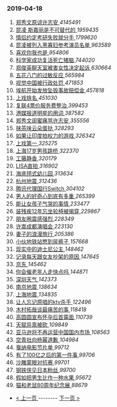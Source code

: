 ### 2019-04-18 
1. [ 郑秀文原谅许志安 ](https://s.weibo.com/weibo?q=%23%E9%83%91%E7%A7%80%E6%96%87%E5%8E%9F%E8%B0%85%E8%AE%B8%E5%BF%97%E5%AE%89%23&Refer=top) *4145491*
1. [ 昆凌 斯嘉丽是不可替代的 ](https://s.weibo.com/weibo?q=%E6%98%86%E5%87%8C%20%E6%96%AF%E5%98%89%E4%B8%BD%E6%98%AF%E4%B8%8D%E5%8F%AF%E6%9B%BF%E4%BB%A3%E7%9A%84&Refer=top) *1959435*
1. [ 情侣约定考研失败就分手 ](https://s.weibo.com/weibo?q=%23%E6%83%85%E4%BE%A3%E7%BA%A6%E5%AE%9A%E8%80%83%E7%A0%94%E5%A4%B1%E8%B4%A5%E5%B0%B1%E5%88%86%E6%89%8B%23&Refer=top) *1799620*
1. [ 昆凌被列入黑寡妇参考演员名单 ](https://s.weibo.com/weibo?q=%23%E6%98%86%E5%87%8C%E8%A2%AB%E5%88%97%E5%85%A5%E9%BB%91%E5%AF%A1%E5%A6%87%E5%8F%82%E8%80%83%E6%BC%94%E5%91%98%E5%90%8D%E5%8D%95%23&Refer=top) *963589*
1. [ 喜欢你我也是 ](https://s.weibo.com/weibo?q=%E5%96%9C%E6%AC%A2%E4%BD%A0%E6%88%91%E4%B9%9F%E6%98%AF&Refer=top) *954806*
1. [ 科学家成功复活死亡猪脑 ](https://s.weibo.com/weibo?q=%23%E7%A7%91%E5%AD%A6%E5%AE%B6%E6%88%90%E5%8A%9F%E5%A4%8D%E6%B4%BB%E6%AD%BB%E4%BA%A1%E7%8C%AA%E8%84%91%23&Refer=top) *744020*
1. [ 郑俊英聊天室被害女性决定起诉 ](https://s.weibo.com/weibo?q=%23%E9%83%91%E4%BF%8A%E8%8B%B1%E8%81%8A%E5%A4%A9%E5%AE%A4%E8%A2%AB%E5%AE%B3%E5%A5%B3%E6%80%A7%E5%86%B3%E5%AE%9A%E8%B5%B7%E8%AF%89%23&Refer=top) *630664*
1. [ 五花八门的过敏反应 ](https://s.weibo.com/weibo?q=%23%E4%BA%94%E8%8A%B1%E5%85%AB%E9%97%A8%E7%9A%84%E8%BF%87%E6%95%8F%E5%8F%8D%E5%BA%94%23&Refer=top) *565984*
1. [ 视觉中国被行政处罚 ](https://s.weibo.com/weibo?q=%23%E8%A7%86%E8%A7%89%E4%B8%AD%E5%9B%BD%E8%A2%AB%E8%A1%8C%E6%94%BF%E5%A4%84%E7%BD%9A%23&Refer=top) *471853*
1. [ 埃航开始发放坠毁事故赔偿金 ](https://s.weibo.com/weibo?q=%E5%9F%83%E8%88%AA%E5%BC%80%E5%A7%8B%E5%8F%91%E6%94%BE%E5%9D%A0%E6%AF%81%E4%BA%8B%E6%95%85%E8%B5%94%E5%81%BF%E9%87%91&Refer=top) *457818*
1. [ 上戏排名 ](https://s.weibo.com/weibo?q=%23%E4%B8%8A%E6%88%8F%E6%8E%92%E5%90%8D%23&Refer=top) *451030*
1. [ 复联4票价服务费整治 ](https://s.weibo.com/weibo?q=%23%E5%A4%8D%E8%81%944%E7%A5%A8%E4%BB%B7%E6%9C%8D%E5%8A%A1%E8%B4%B9%E6%95%B4%E6%B2%BB%23&Refer=top) *399453*
1. [ 港媒报道明星的用词 ](https://s.weibo.com/weibo?q=%23%E6%B8%AF%E5%AA%92%E6%8A%A5%E9%81%93%E6%98%8E%E6%98%9F%E7%9A%84%E7%94%A8%E8%AF%8D%23&Refer=top) *387582*
1. [ 郑秀文闺蜜痛骂许志安 ](https://s.weibo.com/weibo?q=%23%E9%83%91%E7%A7%80%E6%96%87%E9%97%BA%E8%9C%9C%E7%97%9B%E9%AA%82%E8%AE%B8%E5%BF%97%E5%AE%89%23&Refer=top) *355556*
1. [ 抹茶味云朵蛋挞 ](https://s.weibo.com/weibo?q=%23%E6%8A%B9%E8%8C%B6%E5%91%B3%E4%BA%91%E6%9C%B5%E8%9B%8B%E6%8C%9E%23&Refer=top) *328293*
1. [ 如果让印度拍权力的游戏 ](https://s.weibo.com/weibo?q=%E5%A6%82%E6%9E%9C%E8%AE%A9%E5%8D%B0%E5%BA%A6%E6%8B%8D%E6%9D%83%E5%8A%9B%E7%9A%84%E6%B8%B8%E6%88%8F&Refer=top) *326342*
1. [ 上戏第一 ](https://s.weibo.com/weibo?q=%23%E4%B8%8A%E6%88%8F%E7%AC%AC%E4%B8%80%23&Refer=top) *325275*
1. [ 上海17岁男孩跳桥 ](https://s.weibo.com/weibo?q=%23%E4%B8%8A%E6%B5%B717%E5%B2%81%E7%94%B7%E5%AD%A9%E8%B7%B3%E6%A1%A5%23&Refer=top) *322370*
1. [ 工藤静香 ](https://s.weibo.com/weibo?q=%23%E5%B7%A5%E8%97%A4%E9%9D%99%E9%A6%99%23&Refer=top) *320179*
1. [ LISA直拍 ](https://s.weibo.com/weibo?q=%23LISA%E7%9B%B4%E6%8B%8D%23&Refer=top) *316902*
1. [ 海底捞式幼儿园 ](https://s.weibo.com/weibo?q=%23%E6%B5%B7%E5%BA%95%E6%8D%9E%E5%BC%8F%E5%B9%BC%E5%84%BF%E5%9B%AD%23&Refer=top) *313634*
1. [ 杭州地震 ](https://s.weibo.com/weibo?q=%23%E6%9D%AD%E5%B7%9E%E5%9C%B0%E9%9C%87%23&Refer=top) *312436*
1. [ 腾讯代理国行Switch ](https://s.weibo.com/weibo?q=%E8%85%BE%E8%AE%AF%E4%BB%A3%E7%90%86%E5%9B%BD%E8%A1%8CSwitch&Refer=top) *304102*
1. [ 男人的好奇心到底有多重 ](https://s.weibo.com/weibo?q=%23%E7%94%B7%E4%BA%BA%E7%9A%84%E5%A5%BD%E5%A5%87%E5%BF%83%E5%88%B0%E5%BA%95%E6%9C%89%E5%A4%9A%E9%87%8D%23&Refer=top) *265399*
1. [ 能让女孩子气哭的事情 ](https://s.weibo.com/weibo?q=%23%E8%83%BD%E8%AE%A9%E5%A5%B3%E5%AD%A9%E5%AD%90%E6%B0%94%E5%93%AD%E7%9A%84%E4%BA%8B%E6%83%85%23&Refer=top) *233477*
1. [ 装残疾12年忘坐轮椅被揭穿 ](https://s.weibo.com/weibo?q=%23%E8%A3%85%E6%AE%8B%E7%96%BE12%E5%B9%B4%E5%BF%98%E5%9D%90%E8%BD%AE%E6%A4%85%E8%A2%AB%E6%8F%AD%E7%A9%BF%23&Refer=top) *229867*
1. [ 朋友圈震感强烈 ](https://s.weibo.com/weibo?q=%23%E6%9C%8B%E5%8F%8B%E5%9C%88%E9%9C%87%E6%84%9F%E5%BC%BA%E7%83%88%23&Refer=top) *228349*
1. [ 许嵩成都演唱会 ](https://s.weibo.com/weibo?q=%23%E8%AE%B8%E5%B5%A9%E6%88%90%E9%83%BD%E6%BC%94%E5%94%B1%E4%BC%9A%23&Refer=top) *223130*
1. [ 妻子的浪漫旅行 ](https://s.weibo.com/weibo?q=%E5%A6%BB%E5%AD%90%E7%9A%84%E6%B5%AA%E6%BC%AB%E6%97%85%E8%A1%8C&Refer=top) *205386*
1. [ 小伙地铁站憋到尿裤子 ](https://s.weibo.com/weibo?q=%23%E5%B0%8F%E4%BC%99%E5%9C%B0%E9%93%81%E7%AB%99%E6%86%8B%E5%88%B0%E5%B0%BF%E8%A3%A4%E5%AD%90%23&Refer=top) *157668*
1. [ 现实中的迪士尼公主 ](https://s.weibo.com/weibo?q=%23%E7%8E%B0%E5%AE%9E%E4%B8%AD%E7%9A%84%E8%BF%AA%E5%A3%AB%E5%B0%BC%E5%85%AC%E4%B8%BB%23&Refer=top) *148462*
1. [ 记录每天跟女友吵架的原因 ](https://s.weibo.com/weibo?q=%23%E8%AE%B0%E5%BD%95%E6%AF%8F%E5%A4%A9%E8%B7%9F%E5%A5%B3%E5%8F%8B%E5%90%B5%E6%9E%B6%E7%9A%84%E5%8E%9F%E5%9B%A0%23&Refer=top) *147645*
1. [ 京东 ](https://s.weibo.com/weibo?q=%E4%BA%AC%E4%B8%9C&Refer=top) *145462*
1. [ 你会催老年人走快点吗 ](https://s.weibo.com/weibo?q=%23%E4%BD%A0%E4%BC%9A%E5%82%AC%E8%80%81%E5%B9%B4%E4%BA%BA%E8%B5%B0%E5%BF%AB%E7%82%B9%E5%90%97%23&Refer=top) *144871*
1. [ 深圳天气 ](https://s.weibo.com/weibo?q=%23%E6%B7%B1%E5%9C%B3%E5%A4%A9%E6%B0%94%23&Refer=top) *142373*
1. [ 南京地震 ](https://s.weibo.com/weibo?q=%23%E5%8D%97%E4%BA%AC%E5%9C%B0%E9%9C%87%23&Refer=top) *138634*
1. [ 上海地震 ](https://s.weibo.com/weibo?q=%23%E4%B8%8A%E6%B5%B7%E5%9C%B0%E9%9C%87%23&Refer=top) *134835*
1. [ 让人忘记原唱的ktv杀手 ](https://s.weibo.com/weibo?q=%23%E8%AE%A9%E4%BA%BA%E5%BF%98%E8%AE%B0%E5%8E%9F%E5%94%B1%E7%9A%84ktv%E6%9D%80%E6%89%8B%23&Refer=top) *122496*
1. [ 木村拓哉谈最痛苦的事 ](https://s.weibo.com/weibo?q=%E6%9C%A8%E6%9D%91%E6%8B%93%E5%93%89%E8%B0%88%E6%9C%80%E7%97%9B%E8%8B%A6%E7%9A%84%E4%BA%8B&Refer=top) *118418*
1. [ 高圆圆宣布怀孕后首露面 ](https://s.weibo.com/weibo?q=%23%E9%AB%98%E5%9C%86%E5%9C%86%E5%AE%A3%E5%B8%83%E6%80%80%E5%AD%95%E5%90%8E%E9%A6%96%E9%9C%B2%E9%9D%A2%23&Refer=top) *110739*
1. [ 天赋异禀被砍 ](https://s.weibo.com/weibo?q=%23%E5%A4%A9%E8%B5%8B%E5%BC%82%E7%A6%80%E8%A2%AB%E7%A0%8D%23&Refer=top) *109849*
1. [ 亚马逊将不再运营中国国内市场 ](https://s.weibo.com/weibo?q=%23%E4%BA%9A%E9%A9%AC%E9%80%8A%E5%B0%86%E4%B8%8D%E5%86%8D%E8%BF%90%E8%90%A5%E4%B8%AD%E5%9B%BD%E5%9B%BD%E5%86%85%E5%B8%82%E5%9C%BA%23&Refer=top) *108563*
1. [ 空青社向杨幂道歉 ](https://s.weibo.com/weibo?q=%23%E7%A9%BA%E9%9D%92%E7%A4%BE%E5%90%91%E6%9D%A8%E5%B9%82%E9%81%93%E6%AD%89%23&Refer=top) *104984*
1. [ 戛纳电影节片单 ](https://s.weibo.com/weibo?q=%E6%88%9B%E7%BA%B3%E7%94%B5%E5%BD%B1%E8%8A%82%E7%89%87%E5%8D%95&Refer=top) *99712*
1. [ 有了100亿之后的第一件事 ](https://s.weibo.com/weibo?q=%E6%9C%89%E4%BA%86100%E4%BA%BF%E4%B9%8B%E5%90%8E%E7%9A%84%E7%AC%AC%E4%B8%80%E4%BB%B6%E4%BA%8B&Refer=top) *99706*
1. [ 沙雕蒙眼对抗赛 ](https://s.weibo.com/weibo?q=%E6%B2%99%E9%9B%95%E8%92%99%E7%9C%BC%E5%AF%B9%E6%8A%97%E8%B5%9B&Refer=top) *99701*
1. [ 钢铁侠见日本粉丝 ](https://s.weibo.com/weibo?q=%E9%92%A2%E9%93%81%E4%BE%A0%E8%A7%81%E6%97%A5%E6%9C%AC%E7%B2%89%E4%B8%9D&Refer=top) *99700*
1. [ 假如把男生比作一种水果 ](https://s.weibo.com/weibo?q=%23%E5%81%87%E5%A6%82%E6%8A%8A%E7%94%B7%E7%94%9F%E6%AF%94%E4%BD%9C%E4%B8%80%E7%A7%8D%E6%B0%B4%E6%9E%9C%23&Refer=top) *95672*
1. [ 猫和老鼠80周年纪念展 ](https://s.weibo.com/weibo?q=%23%E7%8C%AB%E5%92%8C%E8%80%81%E9%BC%A080%E5%91%A8%E5%B9%B4%E7%BA%AA%E5%BF%B5%E5%B1%95%23&Refer=top) *88679* 

- [ < 上一页 ](https://github.com/able8/weibo-hot-record/blob/master/2019-04-17.md) -------- [ 下一页 > ](https://github.com/able8/weibo-hot-record/blob/master/2019-04-19.md)